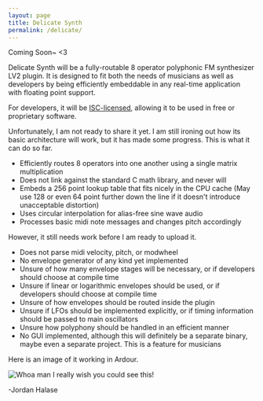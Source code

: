 ```yaml
---
layout: page
title: Delicate Synth
permalink: /delicate/
---
```


Coming Soon~
<3

Delicate Synth will be a fully-routable 8 operator polyphonic FM synthesizer LV2 plugin. It is designed to fit both the needs of musicians as well as developers by being efficiently embeddable in any real-time application with floating point support.

For developers, it will be [ISC-licensed](https://opensource.org/licenses/ISC), allowing it to be used in free or proprietary software.

Unfortunately, I am not ready to share it yet. I am still ironing out how its basic architecture will work, but it has made some progress. This is what it can do so far.

* Efficiently routes 8 operators into one another using a single matrix multiplication
* Does not link against the standard C math library, and never will
* Embeds a 256 point lookup table that fits nicely in the CPU cache (May use 128 or even 64 point further down the line if it doesn't introduce unacceptable distortion)
* Uses circular interpolation for alias-free sine wave audio
* Processes basic midi note messages and changes pitch accordingly

However, it still needs work before I am ready to upload it.

* Does not parse midi velocity, pitch, or modwheel
* No envelope generator of any kind yet implemented
* Unsure of how many envelope stages will be necessary, or if developers should choose at compile time
* Unsure if linear or logarithmic envelopes should be used, or if developers should choose at compile time
* Unsure of how envelopes should be routed inside the plugin
* Unsure if LFOs should be implemented explicitly, or if timing information should be passed to main oscillators
* Unsure how polyphony should be handled in an efficient manner
* No GUI implemented, although this will definitely be a separate binary, maybe even a separate project. This is a feature for musicians

Here is an image of it working in Ardour.

![Whoa man I really wish you could see this!](http://i.imgur.com/nnBSmNG.png)

-Jordan Halase
